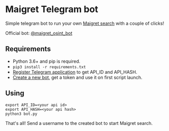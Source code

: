 # Maigret Telegram bot

Simple telegram bot to run your own [Maigret search](https://github.com/soxoj/maigret) with a couple of clicks!

Official bot: [@maigret_osint_bot](http://t.me/maigret_osint_bot)

## Requirements

- Python 3.6+ and pip is required.
- `pip3 install -r requirements.txt`
- [Register Telegram application](https://core.telegram.org/api/obtaining_api_id) to get API_ID and API_HASH.
- [Create a new bot](https://core.telegram.org/bots#6-botfather), get a token and use it on first script launch. 

## Using

```shell
export API_ID=<your api id>
export API_HASH=<your api hash>
python3 bot.py
```

That's all! Send a username to the created bot to start Maigret search.
